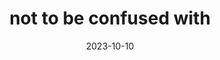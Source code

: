 ---
title: "not to be confused with"
date: 2023-10-10
hashtag: not-to-be-confused-with
property: not-to-be-confused-with
type: hashtag
---